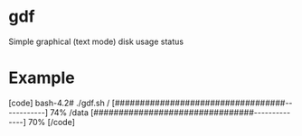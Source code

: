 gdf
===

Simple graphical (text mode) disk usage status

Example
=======

[code]
bash-4.2# ./gdf.sh 
/                 [##################################------------]  74% 
/data             [################################--------------]  70% 
[/code]
